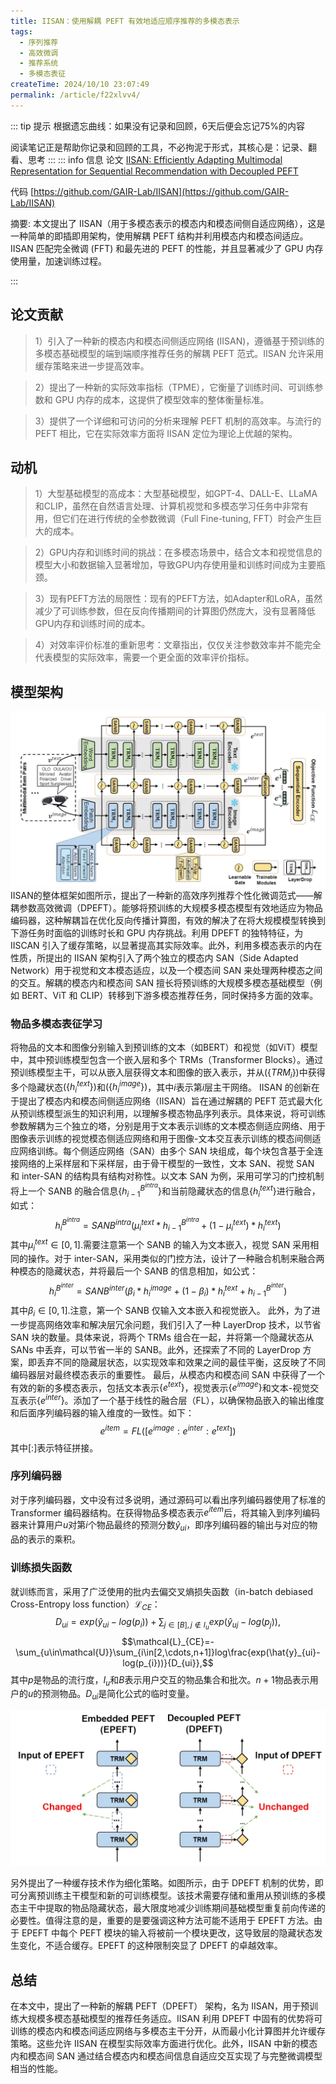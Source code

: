 ```yaml
---
title: IISAN：使用解耦 PEFT 有效地适应顺序推荐的多模态表示
tags:
  - 序列推荐
  - 高效微调
  - 推荐系统
  - 多模态表征
createTime: 2024/10/10 23:07:49
permalink: /article/f22xlvv4/
---
```

::: tip 提示
根据遗忘曲线：如果没有记录和回顾，6天后便会忘记75%的内容

阅读笔记正是帮助你记录和回顾的工具，不必拘泥于形式，其核心是：记录、翻看、思考
:::
::: info 信息
论文 [IISAN: Efficiently Adapting Multimodal Representation for Sequential Recommendation with Decoupled PEFT](https://arxiv.org/pdf/2404.02059)     

代码 [https://github.com/GAIR-Lab/IISAN](https://github.com/GAIR-Lab/IISAN)

摘要: 本文提出了 IISAN（用于多模态表示的模态内和模态间侧自适应网络），这是一种简单的即插即用架构，使用解耦 PEFT 结构并利用模态内和模态间适应。IISAN 匹配完全微调 (FFT) 和最先进的 PEFT 的性能，并且显著减少了 GPU 内存使用量，加速训练过程。

:::

## 论文贡献
> 1）引入了一种新的模态内和模态间侧适应网络 (IISAN)，遵循基于预训练的多模态基础模型的端到端顺序推荐任务的解耦 PEFT 范式。IISAN 允许采用缓存策略来进一步提高效率。

> 2）提出了一种新的实际效率指标（TPME），它衡量了训练时间、可训练参数和 GPU 内存的成本，这提供了模型效率的整体衡量标准。

> 3）提供了一个详细和可访问的分析来理解 PEFT 机制的高效率。与流行的 PEFT 相比，它在实际效率方面将 IISAN 定位为理论上优越的架构。

## 动机
> 1）大型基础模型的高成本：大型基础模型，如GPT-4、DALL-E、LLaMA和CLIP，虽然在自然语言处理、计算机视觉和多模态学习任务中非常有用，但它们在进行传统的全参数微调（Full Fine-tuning, FFT）时会产生巨大的成本。

> 2）GPU内存和训练时间的挑战：在多模态场景中，结合文本和视觉信息的模型大小和数据输入显著增加，导致GPU内存使用量和训练时间成为主要瓶颈。

> 3）现有PEFT方法的局限性：现有的PEFT方法，如Adapter和LoRA，虽然减少了可训练参数，但在反向传播期间的计算图仍然庞大，没有显著降低GPU内存和训练时间的成本。

> 4）对效率评价标准的重新思考：文章指出，仅仅关注参数效率并不能完全代表模型的实际效率，需要一个更全面的效率评价指标。

## 模型架构
![alt text](pic/iisan.png "IISAN模型架构图")
IISAN的整体框架如图所示，提出了一种新的高效序列推荐个性化微调范式——解耦参数高效微调（DPEFT）。能够将预训练的大规模多模态模型有效地适应为物品编码器，这种解耦旨在优化反向传播计算图，有效的解决了在将大规模模型转换到下游任务时面临的训练时长和 GPU 内存挑战。利用 DPEFT 的独特特征，为 IISCAN 引入了缓存策略，以显著提高其实际效率。此外，利用多模态表示的内在性质，所提出的 IISAN 架构引入了两个独立的模态内 SAN（Side Adapted Network）用于视觉和文本模态适应，以及一个模态间 SAN 来处理两种模态之间的交互。解耦的模态内和模态间 SAN 擅长将预训练的大规模多模态基础模型（例如 BERT、ViT 和 CLIP）转移到下游多模态推荐任务，同时保持多方面的效率。

### 物品多模态表征学习
将物品的文本和图像分别输入到预训练的文本（如BERT）和视觉（如ViT）模型中，其中预训练模型包含一个嵌入层和多个 TRMs（Transformer Blocks）。通过预训练模型主干，可以从嵌入层获得文本和图像的嵌入表示，并从$(\{TRM_{i}\})$中获得多个隐藏状态$(\{h_{i}^{text}\})$和$(\{h_{i}^{image}\})$，其中$i$表示第$i$层主干网络。
IISAN 的创新在于提出了模态内和模态间侧适应网络（IISAN）旨在通过解耦的 PEFT 范式最大化从预训练模型派生的知识利用，以理解多模态物品序列表示。具体来说，将可训练参数解耦为三个独立的塔，分别是用于文本表示训练的文本模态侧适应网络、用于图像表示训练的视觉模态侧适应网络和用于图像-文本交互表示训练的模态间侧适应网络训练。每个侧适应网络（SAN）由多个 SAN 块组成，每个块包含基于全连接网络的上采样层和下采样层，由于骨干模型的一致性，文本 SAN、视觉 SAN 和 inter-SAN 的结构具有结构对称性。以文本 SAN 为例，采用可学习的门控机制将上一个 SANB 的融合信息$\{h_{i-1}^{B^{intra}}\}$和当前隐藏状态的信息$\{h_{i}^{text}\}$进行融合，如式：
$$h_{i}^{B^{intra}}=SANB^{intra}(\mu_{i}^{text}*h_{i-1}^{B^{intra}}+(1-\mu_{i}^{text})*h_{i}^{text})$$
其中$\mu_{i}^{text}\in[0,1].$需要注意第一个 SANB 的输入为文本嵌入，视觉 SAN 采用相同的操作。对于 inter-SAN，采用类似的门控方法，设计了一种融合机制来融合两种模态的隐藏状态，并将最后一个 SANB 的信息相加，如公式：
$$h_{i}^{B^{inter}}=SANB^{inter}(\beta_{i}*h_{i}^{image}+(1-\beta_{i})*h_{i}^{text}+h_{i-1}^{B^{inter}})$$
其中$\beta_{i}\in[0,1].$注意，第一个 SANB 仅输入文本嵌入和视觉嵌入。
此外，为了进一步提高网络效率和解决层冗余问题，我们引入了一种 LayerDrop 技术，以节省 SAN 块的数量。具体来说，将两个 TRMs 组合在一起，并将第一个隐藏状态从 SANs 中丢弃，可以节省一半的 SANB。此外，还探索了不同的 LayerDrop 方案，即丢弃不同的隐藏层状态，以实现效率和效果之间的最佳平衡，这反映了不同编码器层对最终模态表示的重要性。
最后，从模态内和模态间 SAN 中获得了一个有效的新的多模态表示，包括文本表示$\{e^{text}\}$，视觉表示$\{e^{image}\}$和文本-视觉交互表示$\{e^{inter}\}$。添加了一个基于线性的融合层（FL），以确保物品嵌入的输出维度和后面序列编码器的输入维度的一致性。如下：
$$e^{item}=FL([e^{image}:e^{inter}:e^{text}])$$
其中$[:]$表示特征拼接。

### 序列编码器
对于序列编码器，文中没有过多说明，通过源码可以看出序列编码器使用了标准的 Transformer 编码器结构。在获得物品多模态表示$e^{item}$后，将其输入到序列编码器来计算用户$u$对第$i$个物品最终的预测分数$\hat{y}_{ui}$，即序列编码器的输出与对应的物品的表示的乘积。

### 训练损失函数
就训练而言，采用了广泛使用的批内去偏交叉熵损失函数（in-batch debiased Cross-Entropy loss function）$\mathcal{L}_{CE}$：
$$D_{ui}=exp(\hat{y}_{ui}-log(p_{i}))+\sum_{j\in[B],j\notin I_{u}}exp(\hat{y}_{uj}-log(p_{j})),$$
$$\mathcal{L}_{CE}=-\sum_{u\in\mathcal{U}}\sum_{i\in[2,\cdots,n+1]}log\frac{exp(\hat{y}_{ui}-log(p_{i}))}{D_{ui}},$$
其中$p$是物品的流行度，$I_{u}$和$B$表示用户交互的物品集合和批次。$n+1$物品表示用户的$u$的预测物品。$D_{ui}$是简化公式的临时变量。

![alt text](pic/cache.png)

另外提出了一种缓存技术作为细化策略。如图所示，由于 DPEFT 机制的优势，即可分离预训练主干模型和新的可训练模型。该技术需要存储和重用从预训练的多模态主干中提取的物品隐藏状态，最大限度地减少训练期间基础模型重复前向传递的必要性。值得注意的是，重要的是要强调这种方法可能不适用于 EPEFT 方法。由于 EPEFT 中每个 PEFT 模块的输入将被前一个模块更改，这导致层的隐藏状态发生变化，不适合缓存。EPEFT 的这种限制突显了 DPEFT 的卓越效率。

## 总结
在本文中，提出了一种新的解耦 PEFT（DPEFT） 架构，名为 IISAN，用于预训练大规模多模态基础模型的推荐任务适应。IISAN 利用 DPEFT 中固有的优势将可训练的模态内和模态间适应网络与多模态主干分开，从而最小化计算图并允许缓存策略。这些允许 IISAN 在模型实际效率方面进行优化。此外，IISAN 中新的模态内和模态间 SAN 通过结合模态内和模态间信息自适应交互实现了与完整微调模型相当的性能。 
